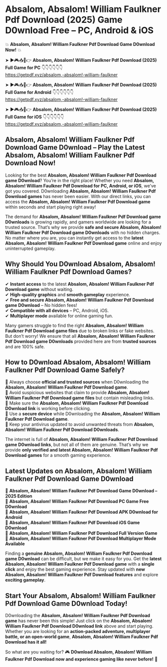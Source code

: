 # Absalom, Absalom! William Faulkner Pdf Download (2025) Game D0wnload Free – PC, Android & iOS

💥 **Absalom, Absalom! William Faulkner Pdf Download Game D0wnload Now!** 💥  

➤ ►🎮📥📱👉 **Absalom, Absalom! William Faulkner Pdf Download (2025) Full Game for PC** 👇👇👇👇👇👇  
https://getpdf.xyz/absalom,-absalom!-william-faulkner  

➤ ►🎮📥📱👉 **Absalom, Absalom! William Faulkner Pdf Download (2025) Full Game for Android** 👇👇👇👇👇👇  
https://getpdf.xyz/absalom,-absalom!-william-faulkner  

➤ ►🎮📥📱👉 **Absalom, Absalom! William Faulkner Pdf Download (2025) Full Game for iOS** 👇👇👇👇👇👇  
https://getpdf.xyz/absalom,-absalom!-william-faulkner  

## Absalom, Absalom! William Faulkner Pdf Download Game D0wnload – Play the Latest Absalom, Absalom! William Faulkner Pdf Download Now!

Looking for the best **Absalom, Absalom! William Faulkner Pdf Download game D0wnload**? You’re in the right place! Whether you need **Absalom, Absalom! William Faulkner Pdf Download for PC, Android, or iOS**, we’ve got you covered. D0wnloading **Absalom, Absalom! William Faulkner Pdf Download games** has never been easier. With our direct links, you can access the **Absalom, Absalom! William Faulkner Pdf Download game** within seconds and start playing right away!  

The demand for **Absalom, Absalom! William Faulkner Pdf Download game D0wnloads** is growing rapidly, and gamers worldwide are looking for a trusted source. That’s why we provide **safe and secure Absalom, Absalom! William Faulkner Pdf Download game D0wnloads** with no hidden charges. No matter where you are, you can instantly get access to the **latest Absalom, Absalom! William Faulkner Pdf Download game** online and enjoy uninterrupted gameplay.  

## **Why Should You D0wnload Absalom, Absalom! William Faulkner Pdf Download Games?**  

✔ **Instant access** to the latest **Absalom, Absalom! William Faulkner Pdf Download game** without waiting.  
✔ **High-quality graphics** and **smooth gameplay** experience.  
✔ **Free and secure Absalom, Absalom! William Faulkner Pdf Download game D0wnload** – No hidden fees!  
✔ **Compatible with all devices** – PC, Android, iOS.  
✔ **Multiplayer mode** available for online gaming fun.  

Many gamers struggle to find the right **Absalom, Absalom! William Faulkner Pdf Download game files** due to broken links or fake websites. But don’t worry! We ensure that all **Absalom, Absalom! William Faulkner Pdf Download game D0wnloads** provided here are from **trusted sources** and are 100% safe.  

## **How to D0wnload Absalom, Absalom! William Faulkner Pdf Download Game Safely?**  

📌 Always choose **official and trusted sources** when D0wnloading the **Absalom, Absalom! William Faulkner Pdf Download game**.  
📌 Avoid suspicious websites that claim to provide **Absalom, Absalom! William Faulkner Pdf Download game files** but contain misleading links.  
📌 Make sure the **Absalom, Absalom! William Faulkner Pdf Download D0wnload link** is working before clicking.  
📌 Use a **secure device** while D0wnloading the **Absalom, Absalom! William Faulkner Pdf Download game**.  
📌 Keep your antivirus updated to avoid unwanted threats from **Absalom, Absalom! William Faulkner Pdf Download D0wnloads**.  

The internet is full of **Absalom, Absalom! William Faulkner Pdf Download game D0wnload links**, but not all of them are genuine. That’s why we provide **only verified and latest Absalom, Absalom! William Faulkner Pdf Download games** for a smooth gaming experience.  

## **Latest Updates on Absalom, Absalom! William Faulkner Pdf Download Game D0wnload**  

🔹 **Absalom, Absalom! William Faulkner Pdf Download Game D0wnload – 2025 Edition**  
🔹 **Absalom, Absalom! William Faulkner Pdf Download PC Game Free D0wnload**  
🔹 **Absalom, Absalom! William Faulkner Pdf Download APK D0wnload for Android**  
🔹 **Absalom, Absalom! William Faulkner Pdf Download iOS Game D0wnload**  
🔹 **Absalom, Absalom! William Faulkner Pdf Download Full Version Game**  
🔹 **Absalom, Absalom! William Faulkner Pdf Download Multiplayer Mode Available**  

Finding a **genuine Absalom, Absalom! William Faulkner Pdf Download game D0wnload** can be difficult, but we make it easy for you. Get the **latest Absalom, Absalom! William Faulkner Pdf Download game** with a **single click** and enjoy the best gaming experience. Stay updated with **new Absalom, Absalom! William Faulkner Pdf Download features** and explore **exciting gameplay**.  

## **Start Your Absalom, Absalom! William Faulkner Pdf Download Game D0wnload Today!**  

D0wnloading the **Absalom, Absalom! William Faulkner Pdf Download game** has never been this simple! Just click on the **Absalom, Absalom! William Faulkner Pdf Download D0wnload link** above and start playing. Whether you are looking for an **action-packed adventure, multiplayer battle, or an open-world game**, **Absalom, Absalom! William Faulkner Pdf Download has it all!**  

So what are you waiting for? 🎮 **D0wnload Absalom, Absalom! William Faulkner Pdf Download now and experience gaming like never before!** 🚀  